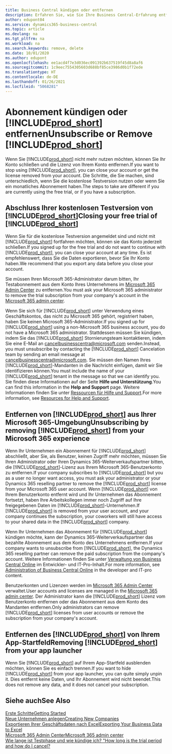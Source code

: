 ```yaml
---
title: Business Central kündigen oder entfernen
description: Erfahren Sie, wie Sie Ihre Business Central-Erfahrung entfernen oder löschen, wenn Sie ein Testabonnement haben oder wenn Sie ein kostenpflichtiges Abonnement haben.
author: edupont04
ms.service: dynamics365-business-central
ms.topic: article
ms.devlang: na
ms.tgt_pltfrm: na
ms.workload: na
ms.search.keywords: remove, delete
ms.date: 10/01/2020
ms.author: edupont
ms.openlocfilehash: ee1acd4f7e3d036ec091392b637519f45d8a8af6
ms.sourcegitcommit: 1c9eec7554305603d688bf85ce3986d0b1f72ede
ms.translationtype: HT
ms.contentlocale: de-DE
ms.lasthandoff: 01/26/2021
ms.locfileid: "5068281"
---
```

# <a name="unsubscribe-or-remove-prod_short"></a><span data-ttu-id="f7089-103">Abonnement kündigen oder [!INCLUDE[prod_short](includes/prod_short.md)] entfernen</span><span class="sxs-lookup"><span data-stu-id="f7089-103">Unsubscribe or Remove [!INCLUDE[prod_short](includes/prod_short.md)]</span></span>

<span data-ttu-id="f7089-104">Wenn Sie [!INCLUDE[prod_short](includes/prod_short.md)] nicht mehr nutzen möchten, können Sie Ihr Konto schließen und die Lizenz von Ihrem Konto entfernen.</span><span class="sxs-lookup"><span data-stu-id="f7089-104">If you want to stop using [!INCLUDE[prod_short](includes/prod_short.md)], you can close your account or get the license removed from your account.</span></span> <span data-ttu-id="f7089-105">Die Schritte, die Sie machen, sind unterschiedlich, wenn Sie die kostenlose Testversion nutzen oder wenn Sie ein monatliches Abonnement haben.</span><span class="sxs-lookup"><span data-stu-id="f7089-105">The steps to take are different if you are currently using the free trial, or if you have a subscription.</span></span>  

## <a name="closing-your-free-trial-of-prod_short"></a><span data-ttu-id="f7089-106">Abschluss Ihrer kostenlosen Testversion von [!INCLUDE[prod_short](includes/prod_short.md)]</span><span class="sxs-lookup"><span data-stu-id="f7089-106">Closing your free trial of [!INCLUDE[prod_short](includes/prod_short.md)]</span></span>

<span data-ttu-id="f7089-107">Wenn Sie für die kostenlose Testversion angemeldet sind und nicht mit [!INCLUDE[prod_short](includes/prod_short.md)] fortfahren möchten, können sie das Konto jederzeit schließen.</span><span class="sxs-lookup"><span data-stu-id="f7089-107">If you signed up for the free trial and do not want to continue with [!INCLUDE[prod_short](includes/prod_short.md)], you can close your account at any time.</span></span> <span data-ttu-id="f7089-108">Es ist empfehlenswert, dass Sie die Daten exportieren, bevor Sie Ihr Konto haben.</span><span class="sxs-lookup"><span data-stu-id="f7089-108">We recommend that you export any data before you close your account.</span></span> 

<span data-ttu-id="f7089-109">Sie müssen Ihren Microsoft 365-Administrator darum bitten, Ihr Testabonnement aus dem Konto Ihres Unternehmens im [Microsoft 365 Admin Center](https://admin.microsoft.com/) zu entfernen.</span><span class="sxs-lookup"><span data-stu-id="f7089-109">You must ask your Microsoft 365 administrator to remove the trial subscription from your company's account in the [Microsoft 365 admin center](https://admin.microsoft.com/).</span></span>  

<span data-ttu-id="f7089-110">Wenn Sie sich für [!INCLUDE[prod_short](includes/prod_short.md)] unter Verwendung eines Geschäftskontos, das nicht zu Microsoft 365 gehört, registriert haben, haben Sie keinen Microsoft 365-Administrator.</span><span class="sxs-lookup"><span data-stu-id="f7089-110">If you signed up for [!INCLUDE[prod_short](includes/prod_short.md)] using a non-Microsoft 365 business account, you do not have a Microsoft 365 administrator.</span></span> <span data-ttu-id="f7089-111">Stattdessen müssen Sie kündigen, indem Sie das [!INCLUDE[prod_short](includes/prod_short.md)] Stornierungsteam kontaktieren, indem Sie eine E-Mail an [cancelbusinesscentra@microsoft.com](mailto:cancelbusinesscentra@microsoft.com) senden.</span><span class="sxs-lookup"><span data-stu-id="f7089-111">Instead, you must unsubscribe by contacting the [!INCLUDE[prod_short](includes/prod_short.md)] Cancelation team by sending an email message at [cancelbusinesscentra@microsoft.com](mailto:cancelbusinesscentra@microsoft.com).</span></span> <span data-ttu-id="f7089-112">Sie müssen den Namen Ihres [!INCLUDE[prod_short](includes/prod_short.md)]-Mandanten in die Nachricht einfügen, damit wir Sie identifizieren können.</span><span class="sxs-lookup"><span data-stu-id="f7089-112">You must include the name of your [!INCLUDE[prod_short](includes/prod_short.md)] tenant in the message so that we can identify you.</span></span> <span data-ttu-id="f7089-113">Sie finden diese Informationen auf der Seite **Hilfe und Unterstützung**.</span><span class="sxs-lookup"><span data-stu-id="f7089-113">You can find this information in the **Help and Support** page.</span></span> <span data-ttu-id="f7089-114">Weitere Informationen finden Sie unter [Ressourcen für Hilfe und Support](product-help-and-support.md).</span><span class="sxs-lookup"><span data-stu-id="f7089-114">For more information, see [Resources for Help and Support](product-help-and-support.md).</span></span>  

## <a name="unsubscribing-by-removing-prod_short-from-your-microsoft-365-experience"></a><span data-ttu-id="f7089-115">Entfernen von [!INCLUDE[prod_short](includes/prod_short.md)] aus Ihrer Microsoft 365-Umgebung</span><span class="sxs-lookup"><span data-stu-id="f7089-115">Unsubscribing by removing [!INCLUDE[prod_short](includes/prod_short.md)] from your Microsoft 365 experience</span></span>

<span data-ttu-id="f7089-116">Wenn Ihr Unternehmen ein Abonnement für [!INCLUDE[prod_short](includes/prod_short.md)] abschließt, aber Sie, als Benutzer, keinen Zugriff mehr möchten, müssen Sie Ihren Administrator oder Ihren Dynamics 365-Weiterverkaufspartner bitten, die [!INCLUDE[prod_short](includes/prod_short.md)]-Lizenz aus Ihrem Microsoft 365-Benutzerkonto zu entfernen.</span><span class="sxs-lookup"><span data-stu-id="f7089-116">If your company subscribes to [!INCLUDE[prod_short](includes/prod_short.md)] but you as a user no longer want access, you must ask your administrator or your Dynamics 365 reselling partner to remove the [!INCLUDE[prod_short](includes/prod_short.md)] license from your Microsoft 365 user account.</span></span> <span data-ttu-id="f7089-117">Wenn [!INCLUDE[prod_short](includes/prod_short.md)] von Ihrem Benutzerkonto entfernt wird und Ihr Unternehmen das Abonnement fortsetzt, haben Ihre Arbeitskollegen immer noch Zugriff auf Ihre freigegebenen Daten im [!INCLUDE[prod_short](includes/prod_short.md)]-Unternehmen.</span><span class="sxs-lookup"><span data-stu-id="f7089-117">If [!INCLUDE[prod_short](includes/prod_short.md)] is removed from your user account, and your company continues the subscription, your coworkers will still have access to your shared data in the [!INCLUDE[prod_short](includes/prod_short.md)] company.</span></span>  

<span data-ttu-id="f7089-118">Wenn Ihr Unternehmen das Abonnement für [!INCLUDE[prod_short](includes/prod_short.md)] kündigen möchte, kann der Dynamics 365-Weiterverkaufspartner das bezahlte Abonnement aus dem Konto des Unternehmens entfernen.</span><span class="sxs-lookup"><span data-stu-id="f7089-118">If your company wants to unsubscribe from [!INCLUDE[prod_short](includes/prod_short.md)], the Dynamics 365 reselling partner can remove the paid subscription from the company's account.</span></span> <span data-ttu-id="f7089-119">Weitere Informationen finden Sie unter [Verwaltung von Business Central Online](/dynamics365/business-central/dev-itpro/administration/tenant-administration) im Entwickler- und IT-Pro-Inhalt.</span><span class="sxs-lookup"><span data-stu-id="f7089-119">For more information, see [Administration of Business Central Online](/dynamics365/business-central/dev-itpro/administration/tenant-administration) in the developer and IT-pro content.</span></span>  

<span data-ttu-id="f7089-120">Benutzerkonten und Lizenzen werden im [Microsoft 365 Admin Center](https://admin.microsoft.com/) verwaltet.</span><span class="sxs-lookup"><span data-stu-id="f7089-120">User accounts and licenses are managed in the [Microsoft 365 admin center](https://admin.microsoft.com/).</span></span> <span data-ttu-id="f7089-121">Der Administrator kann die [!INCLUDE[prod_short](includes/prod_short.md)] Lizenz vom Benutzerkonto entfernen oder das Abonnement aus dem Konto des Mandanten entfernen.</span><span class="sxs-lookup"><span data-stu-id="f7089-121">Only administrators can remove [!INCLUDE[prod_short](includes/prod_short.md)] licenses from user accounts or remove the subscription from your company's account.</span></span>  

## <a name="removing-prod_short-from-your-app-launcher"></a><span data-ttu-id="f7089-122">Entfernen des [!INCLUDE[prod_short](includes/prod_short.md)] von Ihrem App-Startfeld</span><span class="sxs-lookup"><span data-stu-id="f7089-122">Removing [!INCLUDE[prod_short](includes/prod_short.md)] from your app launcher</span></span>
<span data-ttu-id="f7089-123">Wenn Sie [!INCLUDE[prod_short](includes/prod_short.md)] auf Ihrem App-Startfeld ausblenden möchten, können Sie es einfach trennen.</span><span class="sxs-lookup"><span data-stu-id="f7089-123">If you want to hide [!INCLUDE[prod_short](includes/prod_short.md)] from your app launcher, you can quite simply unpin it.</span></span> <span data-ttu-id="f7089-124">Dies entfernt keine Daten, und Ihr Abonnement wird nicht beendet.</span><span class="sxs-lookup"><span data-stu-id="f7089-124">This does not remove any data, and it does not cancel your subscription.</span></span>  

## <a name="see-also"></a><span data-ttu-id="f7089-125">Siehe auch</span><span class="sxs-lookup"><span data-stu-id="f7089-125">See Also</span></span>
[<span data-ttu-id="f7089-126">Erste Schritte</span><span class="sxs-lookup"><span data-stu-id="f7089-126">Getting Started</span></span>](product-get-started.md)  
[<span data-ttu-id="f7089-127">Neue Unternehmen anlegen</span><span class="sxs-lookup"><span data-stu-id="f7089-127">Creating New Companies</span></span>](about-new-company.md)  
[<span data-ttu-id="f7089-128">Exportieren Ihrer Geschäftsdaten nach Excel</span><span class="sxs-lookup"><span data-stu-id="f7089-128">Exporting Your Business Data to Excel</span></span>](about-export-data.md)  
[<span data-ttu-id="f7089-129">Microsoft 365 Admin Center</span><span class="sxs-lookup"><span data-stu-id="f7089-129">Microsoft 365 admin center</span></span>](https://admin.microsoft.com/)  
[<span data-ttu-id="f7089-130">Wie lange ist Testphase und wie kündige ich? "</span><span class="sxs-lookup"><span data-stu-id="f7089-130">How long is the trial period and how do I cancel?</span></span>](https://community.dynamics.com/business/b/financials/archive/2016/11/28/how-long-is-the-trial-period-and-how-do-i-cancel)  

